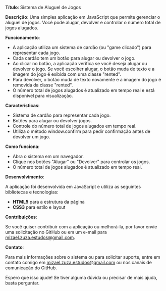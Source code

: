 **Título**: Sistema de Aluguel de Jogos

**Descrição**: Uma simples aplicação em JavaScript que permite gerenciar o aluguel de jogos. Você pode alugar, devolver e controlar o número total de jogos alugados.

**Funcionamento**:

* A aplicação utiliza um sistema de cardão (ou "game clicado") para representar cada jogo.
* Cada cardão tem um botão para alugar ou devolver o jogo.
* Ao clicar no botão, a aplicação verifica se você deseja alugar ou devolver o jogo. Se você escolher alugar, o botão muda de texto e a imagem do jogo é exibida com uma classe "rented".
* Para devolver, o botão muda de texto novamente e a imagem do jogo é removida da classe "rented".
* O número total de jogos alugados é atualizado em tempo real e está disponível para visualização.

**Características**:

* Sistema de cardão para representar cada jogo.
* Botões para alugar ou devolver jogos.
* Controle do número total de jogos alugados em tempo real.
* Utiliza o método window.confirm para pedir confirmação antes de devolver um jogo.

**Como funciona**:

* Abra o sistema em um navegador.
* Clique nos botões "Alugar" ou "Devolver" para controlar os jogos.
* O número total de jogos alugados é atualizado em tempo real.

**Desenvolvimento**:

A aplicação foi desenvolvida em JavaScript e utiliza as seguintes bibliotecas e tecnologias:

* **HTML5** para a estrutura da página
* **CSS3** para estilo e layout

**Contribuições**:

Se você quiser contribuir com a aplicação ou melhorá-la, por favor envie uma solicitação no GitHub ou em um e-mail para mizael.zuza.estudos@gmail.com.

**Contato**:

Para mais informações sobre o sistema ou para solicitar suporte, entre em contato comigo em mizael.zuza.estudos@gmail.com ou nos canais de comunicação do GitHub.

Espero que isso ajude! Se tiver alguma dúvida ou precisar de mais ajuda, basta perguntar.

